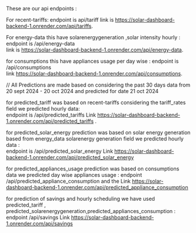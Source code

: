 These are our api endpoints :

For recent-tariffs: 
endpoint is api/tariff 
link is https://solar-dashboard-backend-1.onrender.com/api/tariffs.

For energy-data this have solarenergygeneration ,solar intensity hourly : 
endpoint is /api/energy-data  
link is https://solar-dashboard-backend-1.onrender.com/api/energy-data.

for consumptions this have appliances usage per day wise : 
endpoint is /api/consumptions  
link https://solar-dashboard-backend-1.onrender.com/api/consumptions.

//  All Predictions are made based on considering the past 30 days data from 20 sept 2024 - 20 oct 2024 and predicted for date 21 oct 2024



for predicted_tariff was based on recent-tariffs considering the tariff_rates field we predicted hourly data:  
endpoint is /api/predicted_tariffs 
Link https://solar-dashboard-backend-1.onrender.com/api/predicted_tariffs .

for predicted_solar_energy prediction was based on solar energy generation based from energy_data solarenergy generation field  we predicted hourly data :   
endpoint is /api/predicted_solar_energy 
Link https://solar-dashboard-backend-1.onrender.com/api/predicted_solar_energy

for predicted_appliances_usage prediction was based on consumptions data we predicted day wise appliances usage : endpoint /api/predicted_appliance_consumption and the Link https://solar-dashboard-backend-1.onrender.com/api/predicted_appliance_consumption

for prediction of savings and hourly scheduling  we have used  predicted_tariff , predicted_solarenergygeneration,predicted_appliances_consumption  :  
endpoint /api/savings
Link https://solar-dashboard-backend-1.onrender.com/api/savings




    
